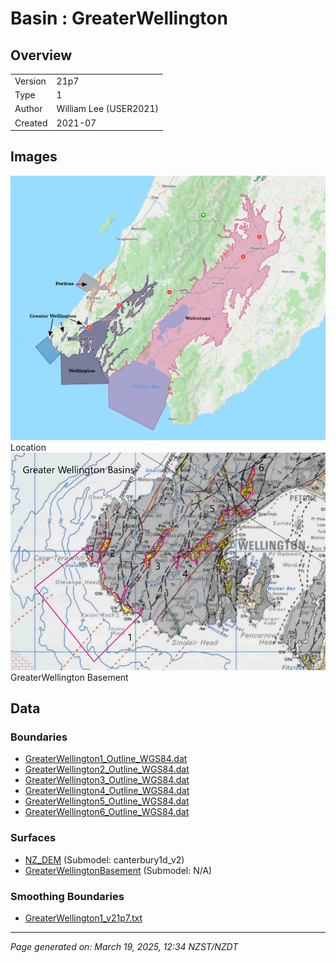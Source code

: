 # Basin : GreaterWellington

## Overview
|         |                     |
|---------|---------------------|
| Version | 21p7           |
| Type    | 1        |
| Author  | William Lee (USER2021)            |
| Created | 2021-07           |


## Images
![](../images/basins/NI_south.png) Location
![](../images/basins/greater_wellington_outline.png) GreaterWellington Basement

## Data
### Boundaries
- [GreaterWellington1_Outline_WGS84.dat](../../velocity_modelling/Data/Basins/Greater_Wellington_and_Porirua/v21p7/GreaterWellington1_Outline_WGS84.dat)
- [GreaterWellington2_Outline_WGS84.dat](../../velocity_modelling/Data/Basins/Greater_Wellington_and_Porirua/v21p7/GreaterWellington2_Outline_WGS84.dat)
- [GreaterWellington3_Outline_WGS84.dat](../../velocity_modelling/Data/Basins/Greater_Wellington_and_Porirua/v21p7/GreaterWellington3_Outline_WGS84.dat)
- [GreaterWellington4_Outline_WGS84.dat](../../velocity_modelling/Data/Basins/Greater_Wellington_and_Porirua/v21p7/GreaterWellington4_Outline_WGS84.dat)
- [GreaterWellington5_Outline_WGS84.dat](../../velocity_modelling/Data/Basins/Greater_Wellington_and_Porirua/v21p7/GreaterWellington5_Outline_WGS84.dat)
- [GreaterWellington6_Outline_WGS84.dat](../../velocity_modelling/Data/Basins/Greater_Wellington_and_Porirua/v21p7/GreaterWellington6_Outline_WGS84.dat)

### Surfaces
- [NZ_DEM](../../velocity_modelling/Data/DEM/NZ_DEM_HD.in) (Submodel: canterbury1d_v2)
- [GreaterWellingtonBasement](../../velocity_modelling/Data/Basins/Greater_Wellington_and_Porirua/v21p7/Greater_Wellington_Elevation_WGS84.in) (Submodel: N/A)

### Smoothing Boundaries
- [GreaterWellington1_v21p7.txt](../../velocity_modelling/Data/Boundaries/Smoothing/GreaterWellington1_v21p7.txt)

---
*Page generated on: March 19, 2025, 12:34 NZST/NZDT*
